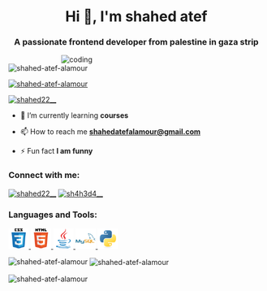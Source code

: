 <h1 align="center">Hi 👋, I'm shahed atef</h1>
<h3 align="center">A passionate frontend developer from palestine in gaza strip</h3>
<img align="right" alt="coding" width="400" src="![shsh](https://github.com/shahed-atef-alamour/shahed-atef-alamour/assets/138508686/2bdfc232-5333-4d97-9397-d24ec91b83ef)">

<p align="left"> <img src="https://komarev.com/ghpvc/?username=shahed-atef-alamour&label=Profile%20views&color=0e75b6&style=flat" alt="shahed-atef-alamour" /> </p>

<p align="left"> <a href="https://github.com/ryo-ma/github-profile-trophy"><img src="https://github-profile-trophy.vercel.app/?username=shahed-atef-alamour" alt="shahed-atef-alamour" /></a> </p>

<p align="left"> <a href="https://twitter.com/shahed22__" target="blank"><img src="https://img.shields.io/twitter/follow/shahed22__?logo=twitter&style=for-the-badge" alt="shahed22__" /></a> </p>

- 🌱 I’m currently learning **courses**

- 📫 How to reach me **shahedatefalamour@gmail.com**

- ⚡ Fun fact **I am funny**

<h3 align="left">Connect with me:</h3>
<p align="left">
<a href="https://twitter.com/shahed22__" target="blank"><img align="center" src="https://raw.githubusercontent.com/rahuldkjain/github-profile-readme-generator/master/src/images/icons/Social/twitter.svg" alt="shahed22__" height="30" width="40" /></a>
<a href="https://instagram.com/sh4h3d4__" target="blank"><img align="center" src="https://raw.githubusercontent.com/rahuldkjain/github-profile-readme-generator/master/src/images/icons/Social/instagram.svg" alt="sh4h3d4__" height="30" width="40" /></a>
</p>

<h3 align="left">Languages and Tools:</h3>
<p align="left"> <a href="https://www.w3schools.com/css/" target="_blank" rel="noreferrer"> <img src="https://raw.githubusercontent.com/devicons/devicon/master/icons/css3/css3-original-wordmark.svg" alt="css3" width="40" height="40"/> </a> <a href="https://www.w3.org/html/" target="_blank" rel="noreferrer"> <img src="https://raw.githubusercontent.com/devicons/devicon/master/icons/html5/html5-original-wordmark.svg" alt="html5" width="40" height="40"/> </a> <a href="https://www.java.com" target="_blank" rel="noreferrer"> <img src="https://raw.githubusercontent.com/devicons/devicon/master/icons/java/java-original.svg" alt="java" width="40" height="40"/> </a> <a href="https://www.mysql.com/" target="_blank" rel="noreferrer"> <img src="https://raw.githubusercontent.com/devicons/devicon/master/icons/mysql/mysql-original-wordmark.svg" alt="mysql" width="40" height="40"/> </a> <a href="https://www.python.org" target="_blank" rel="noreferrer"> <img src="https://raw.githubusercontent.com/devicons/devicon/master/icons/python/python-original.svg" alt="python" width="40" height="40"/> </a> </p>

<p><img align="left" src="https://github-readme-stats.vercel.app/api/top-langs?username=shahed-atef-alamour&show_icons=true&locale=en&layout=compact" alt="shahed-atef-alamour" /></p>

<p>&nbsp;<img align="center" src="https://github-readme-stats.vercel.app/api?username=shahed-atef-alamour&show_icons=true&locale=en" alt="shahed-atef-alamour" /></p>

<p><img align="center" src="https://github-readme-streak-stats.herokuapp.com/?user=shahed-atef-alamour&" alt="shahed-atef-alamour" /></p>
